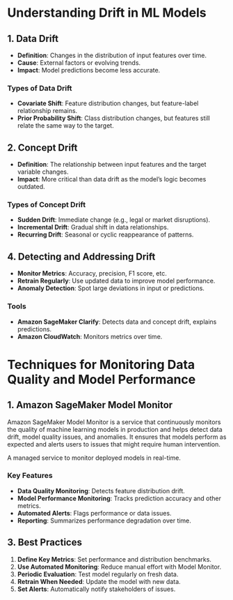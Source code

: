 # Understanding Drift in ML Models

## 1. Data Drift
- **Definition**: Changes in the distribution of input features over time.
- **Cause**: External factors or evolving trends.
- **Impact**: Model predictions become less accurate.

### Types of Data Drift
- **Covariate Shift**: Feature distribution changes, but feature-label relationship remains.
- **Prior Probability Shift**: Class distribution changes, but features still relate the same way to the target.

## 2. Concept Drift
- **Definition**: The relationship between input features and the target variable changes.
- **Impact**: More critical than data drift as the model’s logic becomes outdated.

### Types of Concept Drift
- **Sudden Drift**: Immediate change (e.g., legal or market disruptions).
- **Incremental Drift**: Gradual shift in data relationships.
- **Recurring Drift**: Seasonal or cyclic reappearance of patterns.

## 4. Detecting and Addressing Drift
- **Monitor Metrics**: Accuracy, precision, F1 score, etc.
- **Retrain Regularly**: Use updated data to improve model performance.
- **Anomaly Detection**: Spot large deviations in input or predictions.

### Tools
- **Amazon SageMaker Clarify**: Detects data and concept drift, explains predictions.
- **Amazon CloudWatch**: Monitors metrics over time.

# Techniques for Monitoring Data Quality and Model Performance

## 1. Amazon SageMaker Model Monitor

Amazon SageMaker Model Monitor is a service that continuously monitors the quality of machine learning models in production and helps detect data drift, model quality issues, and anomalies. It ensures that models perform as expected and alerts users to issues that might require human intervention.

A managed service to monitor deployed models in real-time.

### Key Features
- **Data Quality Monitoring**: Detects feature distribution drift.
- **Model Performance Monitoring**: Tracks prediction accuracy and other metrics.
- **Automated Alerts**: Flags performance or data issues.
- **Reporting**: Summarizes performance degradation over time.

## 3. Best Practices
1. **Define Key Metrics**: Set performance and distribution benchmarks.
2. **Use Automated Monitoring**: Reduce manual effort with Model Monitor.
3. **Periodic Evaluation**: Test model regularly on fresh data.
4. **Retrain When Needed**: Update the model with new data.
5. **Set Alerts**: Automatically notify stakeholders of issues.